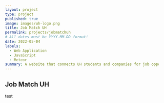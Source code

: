 ```yaml
---
layout: project
type: project
published: true
image: images/uh-logo.png
title: Job Match UH
permalink: projects/jobmatchuh
# All dates must be YYYY-MM-DD format!
date: 2022-05-04
labels:
  - Web Application
  - JavaScript
  - Meteor
summary: A website that connects UH students and companies for job opportunities.
---
```

## Job Match UH

test
